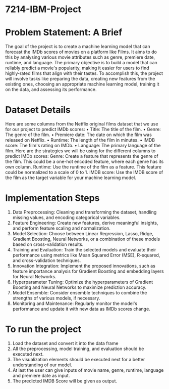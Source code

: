 # 7214-IBM-Project

# Problem Statement: A Brief
The goal of the project is to create a machine learning model that can forecast the IMDb scores of movies on a platform like Films. 
It aims to do this by analysing various movie attributes such as genre, premiere date, runtime, and language. 
The primary objective is to build a model that can reliably predict a movie's popularity, making it easier for users to find highly-rated films that align with their tastes.
To accomplish this, the project will involve tasks like preparing the data, creating new features from the existing ones, choosing an appropriate machine learning model,
training it on the data, and assessing its performance.

# Dataset Details
Here are some columns from the Netflix original films dataset that we use for our project to predict IMDb scores:
•	Title: The title of the film.
•	Genre: The genre of the film.
•	Premiere date: The date on which the film was released on Netflix.
•	Runtime: The length of the film in minutes.
•	IMDB score: The film's rating on IMDb.
•	Language: The primary language of the film.
Here are the strategies we will be using for the different columns to predict IMDb scores:
Genre: Create a feature that represents the genre of the film. This could be a one-hot encoded feature, where each genre has its own column. 
Runtime: Use the runtime of the film as a feature. This feature could be normalized to a scale of 0 to 1.
IMDB score: Use the IMDB score of the film as the target variable for your machine learning model.


# Implementation Steps

1. Data Preprocessing: 
Cleaning and transforming the dataset, handling missing values, and encoding categorical variables.
2. Feature Engineering: 
Create new features, derive meaningful insights, and perform feature scaling and normalization.
3. Model Selection: 
Choose between Linear Regression, Lasso, Ridge, Gradient Boosting, Neural Networks, or a combination of these models based on cross-validation results.
4. Training and Evaluation: 
Train the selected models and evaluate their performance using metrics like Mean Squared Error (MSE), R-squared, and cross-validation techniques.
5. Innovation Integration: 
Implement the proposed innovations, such as feature importance analysis for Gradient Boosting and embedding layers for Neural Networks.
6. Hyperparameter Tuning: Optimize the hyperparameters of Gradient Boosting and Neural Networks to maximize prediction accuracy.
7. Model Ensemble: 
Consider ensemble techniques to combine the strengths of various models, if necessary.
8. Monitoring and Maintenance: 
Regularly monitor the model's performance and update it with new data as IMDb scores change.


# To run the project

1. Load the dataset and convert it into the data frame
2. All the preprocessing, model training, and evaluation should be executed next.
3. The visualization elements should be executed next for a better understanding of our model.
4. At last the user can give inputs of movie name, genre, runtime, language and premiere date as input.
5. The predicted IMDB Score will be given as output.

